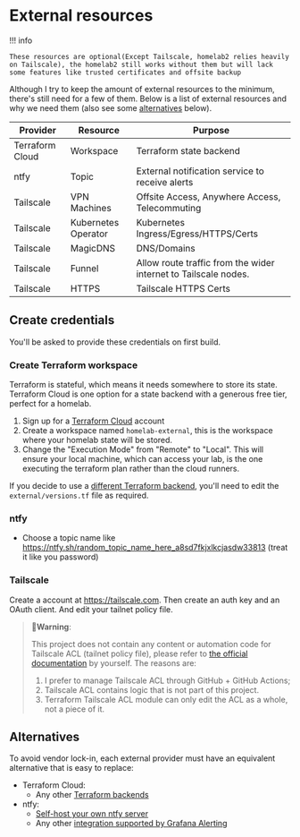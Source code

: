 # External resources

!!! info

    These resources are optional(Except Tailscale, homelab2 relies heavily on Tailscale), the homelab2 still works without them but will lack some features like trusted certificates and offsite backup

Although I try to keep the amount of external resources to the minimum, there's still need for a few of them.
Below is a list of external resources and why we need them (also see some [alternatives](#alternatives) below).

| Provider        | Resource            | Purpose                                                         |
| --------------- | ------------------- | --------------------------------------------------------------- |
| Terraform Cloud | Workspace           | Terraform state backend                                         |
| ntfy            | Topic               | External notification service to receive alerts                 |
| Tailscale       | VPN Machines        | Offsite Access, Anywhere Access, Telecommuting                  |
| Tailscale       | Kubernetes Operator | Kubernetes Ingress/Egress/HTTPS/Certs                           |
| Tailscale       | MagicDNS            | DNS/Domains                                                     |
| Tailscale       | Funnel              | Allow route traffic from the wider internet to Tailscale nodes. |
| Tailscale       | HTTPS               | Tailscale HTTPS Certs                                           |

## Create credentials

You'll be asked to provide these credentials on first build.

### Create Terraform workspace

Terraform is stateful, which means it needs somewhere to store its state. Terraform Cloud is one option for a state backend with a generous free tier, perfect for a homelab.

1. Sign up for a [Terraform Cloud](https://cloud.hashicorp.com/products/terraform) account
2. Create a workspace named `homelab-external`, this is the workspace where your homelab state will be stored.
3. Change the "Execution Mode" from "Remote" to "Local". This will ensure your local machine, which can access your lab, is the one executing the terraform plan rather than the cloud runners.

If you decide to use a [different Terraform backend](https://www.terraform.io/language/settings/backends#available-backends), you'll need to edit the `external/versions.tf` file as required.

### ntfy

- Choose a topic name like <https://ntfy.sh/random_topic_name_here_a8sd7fkjxlkcjasdw33813> (treat it like you password)

### Tailscale

Create a account at <https://tailscale.com>. Then create an auth key and an OAuth client. And edit your tailnet policy file.

> 🐾**Warning**:
>
> This project does not contain any content or automation code for Tailscale ACL (tailnet policy file), please refer to [the official documentation](https://tailscale.com/kb/1018/install-acls) by yourself.
> The reasons are:
>
> 1. I prefer to manage Tailscale ACL through GitHub + GitHub Actions;
> 2. Tailscale ACL contains logic that is not part of this project.
> 3. Terraform Tailscale ACL module can only edit the ACL as a whole, not a piece of it.

## Alternatives

To avoid vendor lock-in, each external provider must have an equivalent alternative that is easy to replace:

- Terraform Cloud:
  - Any other [Terraform backends](https://www.terraform.io/language/settings/backends)
- ntfy:
  - [Self-host your own ntfy server](https://docs.ntfy.sh/install)
  - Any other [integration supported by Grafana Alerting](https://grafana.com/docs/grafana/latest/alerting/alerting-rules/manage-contact-points/integrations/#list-of-supported-integrations)
